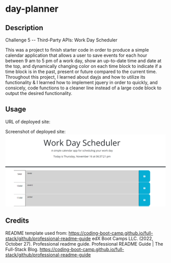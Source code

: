 # day-planner

## Description

Challenge 5 -- Third-Party APIs: Work Day Scheduler

This was a project to finish starter code in order to produce a simple calendar application that allows a user to save events for each hour between 9 am to 5 pm of a work day, show an up-to-date time and date at the top, and dynamically changing color on each time block to indicate if a time block is in the past, present or future compared to the current time. Throughout this project, I learned about dayjs and how to utilize its functionality & I learned how to implement jquery in order to quickly, and consicely, code functions to a cleaner line instead of a large code block to output the desired functionality. 

## Usage

URL of deployed site: 


Screenshot of deployed site:
![screenshot of daily planner site](./assets/dailyPlannerClipped.png)

## Credits

README template used from: https://coding-boot-camp.github.io/full-stack/github/professional-readme-guide edX Boot Camps LLC. (2022, October 27). Professional readme guide. Professional README Guide | The Full-Stack Blog. https://coding-boot-camp.github.io/full-stack/github/professional-readme-guide
